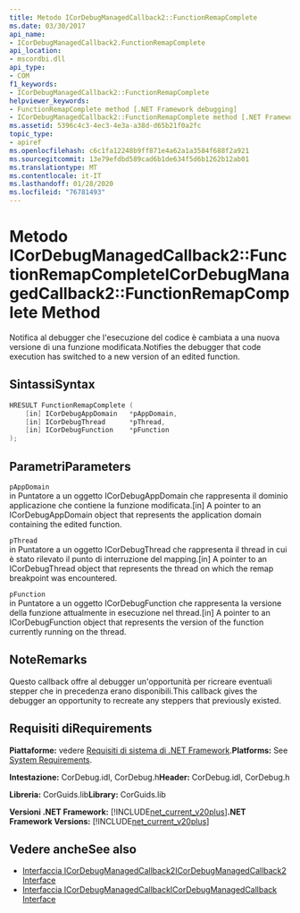 ```yaml
---
title: Metodo ICorDebugManagedCallback2::FunctionRemapComplete
ms.date: 03/30/2017
api_name:
- ICorDebugManagedCallback2.FunctionRemapComplete
api_location:
- mscordbi.dll
api_type:
- COM
f1_keywords:
- ICorDebugManagedCallback2::FunctionRemapComplete
helpviewer_keywords:
- FunctionRemapComplete method [.NET Framework debugging]
- ICorDebugManagedCallback2::FunctionRemapComplete method [.NET Framework debugging]
ms.assetid: 5396c4c3-4ec3-4e3a-a38d-d65b21f0a2fc
topic_type:
- apiref
ms.openlocfilehash: c6c1fa12248b9ff871e4a62a1a3584f688f2a921
ms.sourcegitcommit: 13e79efdbd589cad6b1de634f5d6b1262b12ab01
ms.translationtype: MT
ms.contentlocale: it-IT
ms.lasthandoff: 01/28/2020
ms.locfileid: "76781493"
---
```

# <a name="icordebugmanagedcallback2functionremapcomplete-method"></a><span data-ttu-id="ef27f-102">Metodo ICorDebugManagedCallback2::FunctionRemapComplete</span><span class="sxs-lookup"><span data-stu-id="ef27f-102">ICorDebugManagedCallback2::FunctionRemapComplete Method</span></span>
<span data-ttu-id="ef27f-103">Notifica al debugger che l'esecuzione del codice è cambiata a una nuova versione di una funzione modificata.</span><span class="sxs-lookup"><span data-stu-id="ef27f-103">Notifies the debugger that code execution has switched to a new version of an edited function.</span></span>  
  
## <a name="syntax"></a><span data-ttu-id="ef27f-104">Sintassi</span><span class="sxs-lookup"><span data-stu-id="ef27f-104">Syntax</span></span>  
  
```cpp  
HRESULT FunctionRemapComplete (  
    [in] ICorDebugAppDomain   *pAppDomain,  
    [in] ICorDebugThread      *pThread,  
    [in] ICorDebugFunction    *pFunction  
);  
```  
  
## <a name="parameters"></a><span data-ttu-id="ef27f-105">Parametri</span><span class="sxs-lookup"><span data-stu-id="ef27f-105">Parameters</span></span>  
 `pAppDomain`  
 <span data-ttu-id="ef27f-106">in Puntatore a un oggetto ICorDebugAppDomain che rappresenta il dominio applicazione che contiene la funzione modificata.</span><span class="sxs-lookup"><span data-stu-id="ef27f-106">[in] A pointer to an ICorDebugAppDomain object that represents the application domain containing the edited function.</span></span>  
  
 `pThread`  
 <span data-ttu-id="ef27f-107">in Puntatore a un oggetto ICorDebugThread che rappresenta il thread in cui è stato rilevato il punto di interruzione del mapping.</span><span class="sxs-lookup"><span data-stu-id="ef27f-107">[in] A pointer to an ICorDebugThread object that represents the thread on which the remap breakpoint was encountered.</span></span>  
  
 `pFunction`  
 <span data-ttu-id="ef27f-108">in Puntatore a un oggetto ICorDebugFunction che rappresenta la versione della funzione attualmente in esecuzione nel thread.</span><span class="sxs-lookup"><span data-stu-id="ef27f-108">[in] A pointer to an ICorDebugFunction object that represents the version of the function currently running on the thread.</span></span>  
  
## <a name="remarks"></a><span data-ttu-id="ef27f-109">Note</span><span class="sxs-lookup"><span data-stu-id="ef27f-109">Remarks</span></span>  
 <span data-ttu-id="ef27f-110">Questo callback offre al debugger un'opportunità per ricreare eventuali stepper che in precedenza erano disponibili.</span><span class="sxs-lookup"><span data-stu-id="ef27f-110">This callback gives the debugger an opportunity to recreate any steppers that previously existed.</span></span>  
  
## <a name="requirements"></a><span data-ttu-id="ef27f-111">Requisiti di</span><span class="sxs-lookup"><span data-stu-id="ef27f-111">Requirements</span></span>  
 <span data-ttu-id="ef27f-112">**Piattaforme:** vedere [Requisiti di sistema di .NET Framework](../../../../docs/framework/get-started/system-requirements.md).</span><span class="sxs-lookup"><span data-stu-id="ef27f-112">**Platforms:** See [System Requirements](../../../../docs/framework/get-started/system-requirements.md).</span></span>  
  
 <span data-ttu-id="ef27f-113">**Intestazione:** CorDebug.idl, CorDebug.h</span><span class="sxs-lookup"><span data-stu-id="ef27f-113">**Header:** CorDebug.idl, CorDebug.h</span></span>  
  
 <span data-ttu-id="ef27f-114">**Libreria:** CorGuids.lib</span><span class="sxs-lookup"><span data-stu-id="ef27f-114">**Library:** CorGuids.lib</span></span>  
  
 <span data-ttu-id="ef27f-115">**Versioni .NET Framework:** [!INCLUDE[net_current_v20plus](../../../../includes/net-current-v20plus-md.md)]</span><span class="sxs-lookup"><span data-stu-id="ef27f-115">**.NET Framework Versions:** [!INCLUDE[net_current_v20plus](../../../../includes/net-current-v20plus-md.md)]</span></span>  
  
## <a name="see-also"></a><span data-ttu-id="ef27f-116">Vedere anche</span><span class="sxs-lookup"><span data-stu-id="ef27f-116">See also</span></span>

- [<span data-ttu-id="ef27f-117">Interfaccia ICorDebugManagedCallback2</span><span class="sxs-lookup"><span data-stu-id="ef27f-117">ICorDebugManagedCallback2 Interface</span></span>](icordebugmanagedcallback2-interface.md)
- [<span data-ttu-id="ef27f-118">Interfaccia ICorDebugManagedCallback</span><span class="sxs-lookup"><span data-stu-id="ef27f-118">ICorDebugManagedCallback Interface</span></span>](icordebugmanagedcallback-interface.md)

